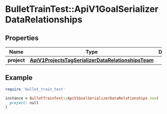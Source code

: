 # BulletTrainTest::ApiV1GoalSerializerDataRelationships

## Properties

| Name | Type | Description | Notes |
| ---- | ---- | ----------- | ----- |
| **project** | [**ApiV1ProjectsTagSerializerDataRelationshipsTeam**](ApiV1ProjectsTagSerializerDataRelationshipsTeam.md) |  | [optional] |

## Example

```ruby
require 'bullet_train_test'

instance = BulletTrainTest::ApiV1GoalSerializerDataRelationships.new(
  project: null
)
```

